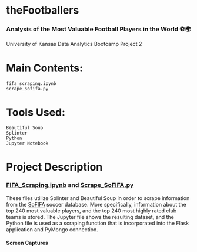 # theFootballers
### Analysis of the Most Valuable Football Players in the World ⚽️🌍
University of Kansas Data Analytics Bootcamp Project 2

# Main Contents:
    fifa_scraping.ipynb
    scrape_sofifa.py

# Tools Used:
    Beautiful Soup
    Splinter
    Python
    Jupyter Notebook

# Project Description

### [FIFA_Scraping.ipynb](https://github.com/blhawkins/theFootballers/blob/main/fifa_scraping.ipynb) and [Scrape_SoFIFA.py](https://github.com/blhawkins/theFootballers/blob/main/scrape_sofifa.py)
These files utilize Splinter and Beautiful Soup in order to scrape information from the [SoFIFA](https://sofifa.com/) soccer database. More specifically, information about the top 240 most valuable players, and the top 240 most highly rated club teams is stored. The Jupyter file shows the resulting dataset, and the Python file is used as a scraping function that is incorporated into the Flask application and PyMongo connection.

#### Screen Captures
